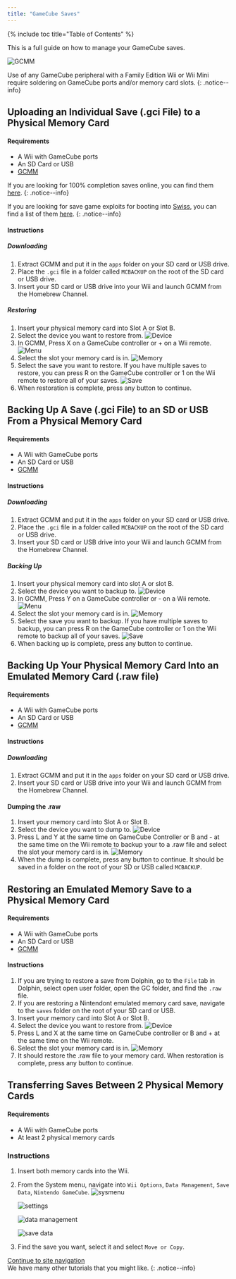 ```yaml
---
title: "GameCube Saves"
---
```


{% include toc title="Table of Contents" %}

This is a full guide on how to manage your GameCube saves.

![GCMM](/images/homebrew/gcsaves/gcmm.png)

Use of any GameCube peripheral with a Family Edition Wii or Wii Mini require soldering on GameCube ports and/or memory card slots.
{: .notice--info}

## Uploading an Individual Save (.gci File) to a Physical Memory Card

#### Requirements

* A Wii with GameCube ports
* An SD Card or USB
* [GCMM](https://oscwii.org/library/app/gcmm)

If you are looking for 100% completion saves online, you can find them [here](https://gamefaqs.gamespot.com/).
{: .notice--info}

If you are looking for save game exploits for booting into [Swiss](https://github.com/emukidid/swiss-gc/releases), you can find a list of them [here](https://www.gc-forever.com/wiki/index.php?title=Booting_homebrew#Game_Save_Exploits).
{: .notice--info}

#### Instructions

##### Downloading

1. Extract GCMM and put it in the `apps` folder on your SD card or USB drive.
1. Place the `.gci` file in a folder called `MCBACKUP` on the root of the SD card or USB drive.
1. Insert your SD card or USB drive into your Wii and launch GCMM from the Homebrew Channel.

##### Restoring

1. Insert your physical memory card into Slot A or Slot B.
1. Select the device you want to restore from.
    ![Device](/images/homebrew/gcsaves/gcmm-select-device.jpg)
1. In GCMM, Press X on a GameCube controller or + on a Wii remote.
    ![Menu](/images/homebrew/gcsaves/gcmm-menu.jpg)
1. Select the slot your memory card is in.
    ![Memory](/images/homebrew/gcsaves/gcmm-mem-select.jpg)
1. Select the save you want to restore. If you have multiple saves to restore, you can press R on the GameCube controller or 1 on the Wii remote to restore all of your saves.
    ![Save](/images/homebrew/gcsaves/gcmm-select-save.jpg)
1. When restoration is complete, press any button to continue.

## Backing Up A Save (.gci File) to an SD or USB From a Physical Memory Card

#### Requirements

* A Wii with GameCube ports
* An SD Card or USB
* [GCMM](https://oscwii.org/library/app/gcmm)

#### Instructions

##### Downloading

1. Extract GCMM and put it in the `apps` folder on your SD card or USB drive.
1. Place the `.gci` file in a folder called `MCBACKUP` on the root of the SD card or USB drive.
1. Insert your SD card or USB drive into your Wii and launch GCMM from the Homebrew Channel.

##### Backing Up

1. Insert your physical memory card into slot A or slot B.
1. Select the device you want to backup to.
    ![Device](/images/homebrew/gcsaves/gcmm-select-device.jpg)
1. In GCMM, Press Y on a GameCube controller or - on a Wii remote.
    ![Menu](/images/homebrew/gcsaves/gcmm-menu.jpg)
1. Select the slot your memory card is in.
    ![Memory](/images/homebrew/gcsaves/gcmm-mem-select.jpg)
1. Select the save you want to backup. If you have multiple saves to backup, you can press R on the GameCube controller or 1 on the Wii remote to backup all of your saves.
    ![Save](/images/homebrew/gcsaves/gcmm-select-save.jpg)
1. When backing up is complete, press any button to continue.

## Backing Up Your Physical Memory Card Into an Emulated Memory Card (.raw file)

#### Requirements

* A Wii with GameCube ports
* An SD Card or USB
* [GCMM](https://oscwii.org/library/app/gcmm)

#### Instructions

##### Downloading

1. Extract GCMM and put it in the `apps` folder on your SD card or USB drive.
1. Insert your SD card or USB drive into your Wii and launch GCMM from the Homebrew Channel.

#### Dumping the .raw

1. Insert your memory card into Slot A or Slot B.
1. Select the device you want to dump to.
    ![Device](/images/homebrew/gcsaves/gcmm-select-device.jpg)
1. Press L and Y at the same time on GameCube Controller or B and - at the same time on the Wii remote to backup your to a .raw file and select the slot your memory card is in.
    ![Memory](/images/homebrew/gcsaves/gcmm-mem-select.jpg)
1. When the dump is complete, press any button to continue. It should be saved in a folder on the root of your SD or USB called `MCBACKUP`.

## Restoring an Emulated Memory Save to a Physical Memory Card

#### Requirements

* A Wii with GameCube ports
* An SD Card or USB
* [GCMM](https://oscwii.org/library/app/gcmm)

#### Instructions

1. If you are trying to restore a save from Dolphin, go to the `File` tab in Dolphin, select open user folder, open the GC folder, and find the `.raw` file.
1. If you are restoring a Nintendont emulated memory card save, navigate to the `saves` folder on the root of your SD card or USB.
1. Insert your memory card into Slot A or Slot B.
1. Select the device you want to restore from.
    ![Device](/images/homebrew/gcsaves/gcmm-select-device.jpg)
1. Press L and X at the same time on GameCube controller or B and + at the same time on the Wii remote.
1. Select the slot your memory card is in.
    ![Memory](/images/homebrew/gcsaves/gcmm-mem-select.jpg)
1. It should restore the .raw file to your memory card. When restoration is complete, press any button to continue.

## Transferring Saves Between 2 Physical Memory Cards

#### Requirements

* A Wii with GameCube ports
* At least 2 physical memory cards

### Instructions

1. Insert both memory cards into the Wii.
1. From the System menu, navigate into `Wii Options`, `Data Management`, `Save Data`, `Nintendo GameCube`.
    ![sysmenu](/images/homebrew/gcsaves/sysmenu.jpg) <br>

    ![settings](/images/homebrew/gcsaves/settings.jpg) <br>

    ![data management](/images/homebrew/gcsaves/data-management.jpg) <br>

    ![save data](/images/homebrew/gcsaves/save-data.jpg)

1. Find the save you want, select it and select `Move or Copy`.

[Continue to site navigation](site-navigation)<br>
We have many other tutorials that you might like.
{: .notice--info}
